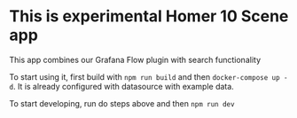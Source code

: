 # This is experimental Homer 10 Scene app
This app combines our Grafana Flow plugin with search functionality

To start using it, first build with `npm run build` and then `docker-compose up -d`. It is already configured with datasource with example data.

To start developing, run do steps above and then `npm run dev`